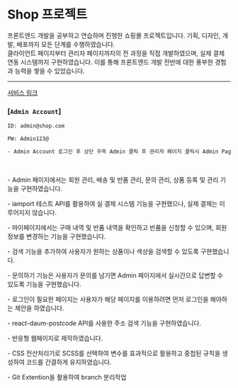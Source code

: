 <h1>Shop 프로젝트</h1>

<p>프론트엔드 개발을 공부하고 연습하며 진행한 쇼핑몰 프로젝트입니다. 기획, 디자인, 개발, 배포까지 모든 단계를 수행하였습니다.<br> 클라이언트 페이지부터 관리자 페이지까지의 전 과정을 직접 개발하였으며, 실제 결제 연동 시스템까지 구현하였습니다. 이를 통해 프론트엔드 개발 전반에 대한 풍부한 경험과 능력을 쌓을 수 있었습니다.</p>

<hr/>

[서비스 링크](https://shop-406211.du.r.appspot.com/)

### [`Admin Account`]

```bash
ID: admin@shop.com

PW: Admin123@

- Admin Account 로그인 후 상단 우측 Admin 클릭 후 관리자 페이지 클릭시 Admin Page로 이동 가능합니다.
```

<br>
<p>- Admin 페이지에서는 회원 관리, 배송 및 반품 관리, 문의 관리, 상품 등록 및 관리 기능을 구현하였습니다.</p>
<p>- iamport 테스트 API를 활용하여 실 결제 시스템 기능을 구현했으나, 실제 결제는 이루어지지 않습니다.</p>
<p>- 마이페이지에서는 구매 내역 및 반품 내역을 확인하고 반품을 신청할 수 있으며, 회원 정보를 변경하는 기능을 구현했습니다.</p>
<p>- 검색 기능을 추가하여 사용자가 원하는 상품이나 색상을 검색할 수 있도록 구현했습니다.</p>
<p>- 문의하기 기능은 사용자가 문의를 남기면 Admin 페이지에서 실시간으로 답변할 수 있도록 기능을 구현했습니다.</p>
<p>- 로그인이 필요한 페이지는 사용자가 해당 페이지를 이용하려면 먼저 로그인을 해야하는 제안을 하였습니다.</p>
<p>- react-daum-postcode API를 사용한 주소 검색 기능을 구현하였습니다.</p>
<p>- 반응형 웹페이지로 제작하였습니다. </p>
<p>- CSS 전산처리기로 SCSS를 선택하여 변수를 효과적으로 활용하고 중첩된 규칙을 생성하여 코드를 간결하게 유지하였습니다.</p>
<p>- Git Extention을 활용하여 branch 분리작업</p>
